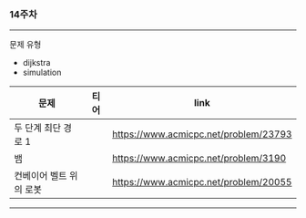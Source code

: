 ### 14주차
---
문제 유형
- dijkstra
- simulation

| <center>문제</center> | <center>티어</center>                                                       | <center>link</center>                |
| --------------------- | --------------------------------------------------------------------------- | ------------------------------------ |
| 두 단계 최단 경로 1        | <img src="https://d2gd6pc034wcta.cloudfront.net/tier/12.svg" width="16px;">  | https://www.acmicpc.net/problem/23793 |
| 뱀      | <img src="https://d2gd6pc034wcta.cloudfront.net/tier/11.svg" width="16px;"> | https://www.acmicpc.net/problem/3190 |
| 컨베이어 벨트 위의 로봇   | <img src="https://d2gd6pc034wcta.cloudfront.net/tier/10.svg" width="16px;"> | https://www.acmicpc.net/problem/20055 |
---